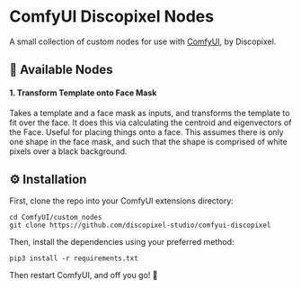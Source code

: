 # ComfyUI Discopixel Nodes

A small collection of custom nodes for use with [ComfyUI](https://github.com/comfyanonymous/ComfyUI), by Discopixel.

## 🔌 Available Nodes

#### 1. Transform Template onto Face Mask

Takes a template and a face mask as inputs, and transforms the template to fit over the face.
It does this via calculating the centroid and eigenvectors of the Face.
Useful for placing things onto a face.
This assumes there is only one shape in the face mask, and such that the shape is comprised of white pixels over a black background.

## ⚙️ Installation

First, clone the repo into your ComfyUI extensions directory:

```
cd ComfyUI/custom_nodes
git clone https://github.com/discopixel-studio/comfyui-discopixel
```

Then, install the dependencies using your preferred method:

```
pip3 install -r requirements.txt
```

Then restart ComfyUI, and off you go! 🚀
